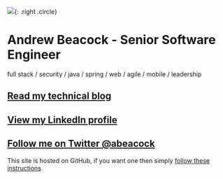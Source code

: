 ![](https://2.bp.blogspot.com/-yfhWdRvgDZg/XSiGQxV8eQI/AAAAAAAABXg/OStuc9j2LXYlfORn2FALrcJRqFz3cnuPgCK4BGAYYCw/s113-pf/buddy-icon-cropped.png){: .right .circle}

# Andrew Beacock - Senior Software Engineer
full stack / security / java / spring / web / agile / mobile / leadership

## [Read my technical blog](https://blog.andrewbeacock.com)

## [View my LinkedIn profile](https://www.linkedin.com/in/andrewbeacock/)

## [Follow me on Twitter @abeacock](https://twitter.com/abeacock)

This site is hosted on GitHub, if you want one then simply [follow these instructions](https://pages.github.com/)